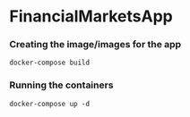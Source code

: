 # FinancialMarketsApp
 ### Creating the image/images for the app
```
docker-compose build
```
### Running the containers
```
docker-compose up -d
```
